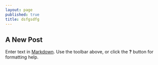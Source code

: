 ```yaml
---
layout: page
published: true
title: dsfgsdfg
---
```

## A New Post

Enter text in [Markdown](http://daringfireball.net/projects/markdown/). Use the toolbar above, or click the **?** button for formatting help.
